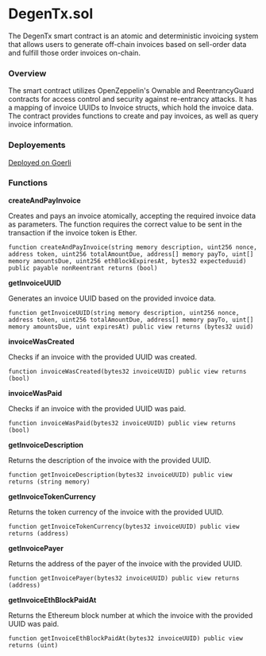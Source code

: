 
# DegenTx.sol

 The DegenTx smart contract is an atomic and deterministic invoicing system that allows users to generate off-chain invoices based on sell-order data and fulfill those order invoices on-chain.

### Overview

The smart contract utilizes OpenZeppelin's Ownable and ReentrancyGuard contracts for access control and security against re-entrancy attacks. It has a mapping of invoice UUIDs to Invoice structs, which hold the invoice data. The contract provides functions to create and pay invoices, as well as query invoice information.


### Deployements 

[Deployed on Goerli](https://goerli.etherscan.io/address/0x568cD537Ed5C70aE1A2b1B0Fd6DE6D94c7FAdD77)

### Functions

 

**createAndPayInvoice**

Creates and pays an invoice atomically, accepting the required invoice data as parameters. The function requires the correct value to be sent in the transaction if the invoice token is Ether.

```
function createAndPayInvoice(string memory description, uint256 nonce, address token, uint256 totalAmountDue, address[] memory payTo, uint[] memory amountsDue, uint256 ethBlockExpiresAt, bytes32 expecteduuid) public payable nonReentrant returns (bool)
```

**getInvoiceUUID**

Generates an invoice UUID based on the provided invoice data.


```
function getInvoiceUUID(string memory description, uint256 nonce, address token, uint256 totalAmountDue, address[] memory payTo, uint[] memory amountsDue, uint expiresAt) public view returns (bytes32 uuid)
```

**invoiceWasCreated**

Checks if an invoice with the provided UUID was created.

 
```
function invoiceWasCreated(bytes32 invoiceUUID) public view returns (bool)
```

**invoiceWasPaid**

Checks if an invoice with the provided UUID was paid.


```
function invoiceWasPaid(bytes32 invoiceUUID) public view returns (bool)
```

**getInvoiceDescription**

Returns the description of the invoice with the provided UUID.

```
function getInvoiceDescription(bytes32 invoiceUUID) public view returns (string memory)
```

**getInvoiceTokenCurrency**

Returns the token currency of the invoice with the provided UUID.

 
```
function getInvoiceTokenCurrency(bytes32 invoiceUUID) public view returns (address)
```

**getInvoicePayer**

Returns the address of the payer of the invoice with the provided UUID.

 
```
function getInvoicePayer(bytes32 invoiceUUID) public view returns (address)
```

**getInvoiceEthBlockPaidAt**

Returns the Ethereum block number at which the invoice with the provided UUID was paid.

 

```
function getInvoiceEthBlockPaidAt(bytes32 invoiceUUID) public view returns (uint)
```